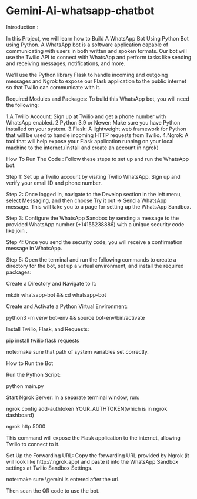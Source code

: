 # Gemini-Ai-whatsapp-chatbot

Introduction :

In this Project, we will learn how to Build A WhatsApp Bot Using Python Bot using Python. A WhatsApp bot is a software application capable of communicating with users in both written and spoken formats. Our bot will use the Twilio API to connect with WhatsApp and perform tasks like sending and receiving messages, notifications, and more.

We’ll use the Python library Flask to handle incoming and outgoing messages and Ngrok to expose our Flask application to the public internet so that Twilio can communicate with it.


Required Modules and Packages:
To build this WhatsApp bot, you will need the following:

1.A Twilio Account: Sign up at Twilio and get a phone number with WhatsApp enabled.
2.Python 3.9 or Newer: Make sure you have Python installed on your system.
3.Flask: A lightweight web framework for Python that will be used to handle incoming HTTP requests from Twilio.
4.Ngrok: A tool that will help expose your Flask application running on your local machine to the internet.(install and create an account in ngrok)

How To Run The Code :
Follow these steps to set up and run the WhatsApp bot:

Step 1: Set up a Twilio account by visiting Twilio WhatsApp. Sign up and verify your email ID and phone number.

Step 2: Once logged in, navigate to the Develop section in the left menu, select Messaging, and then choose Try it out -> Send a WhatsApp message. This will take you to a page for setting up the WhatsApp Sandbox.

Step 3: Configure the WhatsApp Sandbox by sending a message to the provided WhatsApp number (+14155238886) with a unique security code like join <secret-code>.

Step 4: Once you send the security code, you will receive a confirmation message in WhatsApp.

Step 5: Open the terminal and run the following commands to create a directory for the bot, set up a virtual environment, and install the required packages:

Create a Directory and Navigate to It:

mkdir whatsapp-bot && cd whatsapp-bot

Create and Activate a Python Virtual Environment:

python3 -m venv bot-env && source bot-env/bin/activate

Install Twilio, Flask, and Requests:
 
pip install twilio flask requests

note:make sure that path of system variables set correctly.


How to Run the Bot

Run the Python Script:

python main.py

Start Ngrok Server: In a separate terminal window, run:

ngrok config add-authtoken YOUR_AUTHTOKEN(which is in ngrok dashboard)

ngrok http 5000

This command will expose the Flask application to the internet, allowing Twilio to connect to it.

Set Up the Forwarding URL: Copy the forwarding URL provided by Ngrok (it will look like http://<random-string>.ngrok.app) and paste it into the WhatsApp Sandbox settings at Twilio Sandbox Settings.

note:make sure \gemini is entered after the url.

Then scan the QR code to use the bot.
